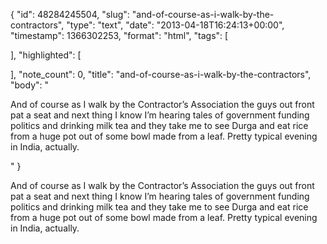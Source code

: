 {
  "id": 48284245504,
  "slug": "and-of-course-as-i-walk-by-the-contractors",
  "type": "text",
  "date": "2013-04-18T16:24:13+00:00",
  "timestamp": 1366302253,
  "format": "html",
  "tags": [

  ],
  "highlighted": [

  ],
  "note_count": 0,
  "title": "and-of-course-as-i-walk-by-the-contractors",
  "body": "<p>And of course as I walk by the Contractor&rsquo;s Association the guys out front pat a seat and next thing I know I&rsquo;m hearing tales of government funding politics and drinking milk tea and they take me to see Durga and eat rice from a huge pot out of some bowl made from a leaf. Pretty typical evening in India, actually.</p>"
}

<p>And of course as I walk by the Contractor&rsquo;s Association the guys out front pat a seat and next thing I know I&rsquo;m hearing tales of government funding politics and drinking milk tea and they take me to see Durga and eat rice from a huge pot out of some bowl made from a leaf. Pretty typical evening in India, actually.</p>